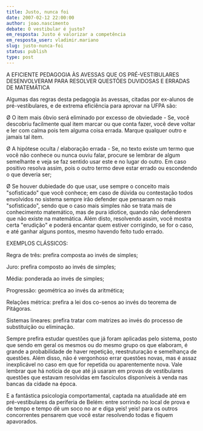 ```yaml
---
title: Justo, nunca foi
date: 2007-02-12 22:00:00
author: joao.nascimento
debate: O vestibular é justo?
em_resposta: Justo é valorizar a competência
em_resposta_user: vladimir.mariano
slug: justo-nunca-foi
status: publish 
type: post
---
```


A EFICIENTE PEDAGOGIA ÀS AVESSAS QUE OS PRÉ-VESTIBULARES DESENVOLVERAM PARA RESOLVER QUESTÕES DUVIDOSAS E ERRADAS DE MATEMÁTICA  

Algumas das regras desta pedagogia às avessas, citadas por ex-alunos de pré-vestibulares, e de extrema eficiência para aprovar na UFPA são:  

Ø O item mais óbvio será eliminado por excesso de obviedade - Se, você descobriu facilmente qual item marcar ou que conta fazer, você deve voltar e ler com calma pois tem alguma coisa errada. Marque qualquer outro e jamais tal item.  

Ø A hipótese oculta / elaboração errada - Se, no texto existe um termo que você não conhece ou nunca ouviu falar, procure se lembrar de algum semelhante e veja se faz sentido usar este e no lugar do outro. Em caso positivo resolva assim, pois o outro termo deve estar errado ou escondendo o que deveria ser;  

Ø Se houver dubiedade do que usar, use sempre o conceito mais "sofisticado" que você conhece; em caso de dúvida ou contestação todos envolvidos no sistema sempre irão defender que pensaram no mais "sofisticado", sendo que o caso mais simples não se trata mais de conhecimento matemático, mas de pura idiotice, quando não defenderem que não existe na matemática. Além disto, resolvendo assim, você mostra certa "erudição" e poderá encantar quem estiver corrigindo, se for o caso, e até ganhar alguns pontos, mesmo havendo feito tudo errado.  

EXEMPLOS CLÁSSICOS:  

Regra de três: prefira composta ao invés de simples;   

Juro: prefira composto ao invés de simples;  

Média: ponderada ao invés de simples;   

Progressão: geométrica ao invés da aritmética;  

Relações métrica: prefira a lei dos co-senos ao invés do teorema de Pitágoras.  

Sistemas lineares: prefira tratar com matrizes ao invés do processo de substituição ou eliminação.  

 Sempre prefira estudar questões que já foram aplicadas pelo sistema, posto que sendo em geral os mesmos ou do mesmo grupo os que elaboram, é grande a probabilidade de haver repetição, reestruturação e semelhança de questões. Além disso, não é vergonhoso errar questões novas, mas é assaz inexplicável no caso em que for repetida ou aparentemente nova. Vale lembrar que há noticia de que até já usaram em provas de vestibulares questões que estavam resolvidas em fascículos disponíveis à venda nas bancas da cidade na época.   

 E a fantástica psicologia comportamental, captada na atualidade até em pré-vestibulares da periferia de Belém: entre sorrindo no local de prova e de tempo e tempo dê um soco no ar e diga yeis! yeis! para os outros concorrentes pensarem que você estar resolvendo todas e fiquem apavorados.
